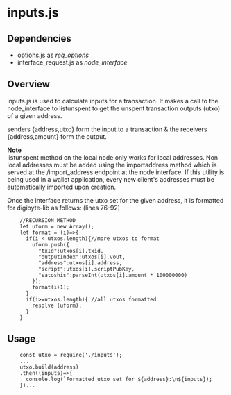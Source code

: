 # inputs.js

## Dependencies

* options.js as *req_options*
* interface_request.js as *node_interface*

## Overview

inputs.js is used to calculate inputs for a transaction. It makes a call to the node_interface to listunspent to get the unspent transaction outputs (utxo) of a given address.

senders {address,utxo} form the input to a transaction & the receivers {address,amount} form the output.

**Note**    
listunspent method on the local node only works for local addresses. Non local addresses must be added using the importaddress method which is served at the /import_address endpoint at the node interface. If this utility is being used in a wallet application, every new client's addresses must be automatically imported upon creation.

Once the interface returns the utxo set for the given address, it is formatted for digibyte-lib as follows:
(lines 76-92)

        //RECURSION METHOD
        let uform = new Array();
        let format = (i)=>{
          if(i < utxos.length){//more utxos to format
            uform.push({
              "txId":utxos[i].txid,
              "outputIndex":utxos[i].vout,
              "address":utxos[i].address,
              "script":utxos[i].scriptPubKey,
              "satoshis":parseInt(utxos[i].amount * 100000000)
            });
            format(i+1);
          }
          if(i>=utxos.length){ //all utxos formatted
            resolve (uform);
          }
        }

## Usage

        const utxo = require('./inputs');
        ...
        utxo.build(address)
        .then((inputs)=>{
          console.log(`Formatted utxo set for ${address}:\n${inputs});
        })...
